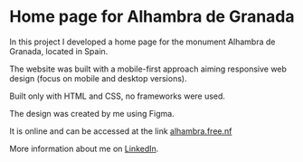 # Home page for Alhambra de Granada

In this project I developed a home page for the monument Alhambra de Granada, located in Spain.

The website was built with a mobile-first approach aiming responsive web design (focus on mobile and desktop versions).

Built only with HTML and CSS, no frameworks were used.

The design was created by me using Figma.

It is online and can be accessed at the link [alhambra.free.nf](http://www.alhambra.free.nf)

More information about me on [LinkedIn](https://www.linkedin.com/in/mateus-destefani-fabri-44b205232/).